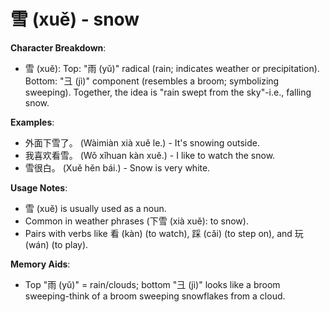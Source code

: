 # **雪 (xuě) - snow**

**Character Breakdown**:  
- 雪 (xuě): Top: "雨 (yǔ)" radical (rain; indicates weather or precipitation). Bottom: "彐 (jì)" component (resembles a broom; symbolizing sweeping). Together, the idea is "rain swept from the sky"-i.e., falling snow.

**Examples**:  
- 外面下雪了。 (Wàimiàn xià xuě le.) - It's snowing outside.  
- 我喜欢看雪。 (Wǒ xǐhuan kàn xuě.) - I like to watch the snow.  
- 雪很白。 (Xuě hěn bái.) - Snow is very white.

**Usage Notes**:  
- 雪 (xuě) is usually used as a noun.  
- Common in weather phrases (下雪 (xià xuě): to snow).  
- Pairs with verbs like 看 (kàn) (to watch), 踩 (cǎi) (to step on), and 玩 (wán) (to play).

**Memory Aids**:  
- Top "雨 (yǔ)" = rain/clouds; bottom "彐 (jì)" looks like a broom sweeping-think of a broom sweeping snowflakes from a cloud.